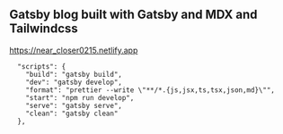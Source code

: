 ## Gatsby blog built with Gatsby and MDX and Tailwindcss

https://near_closer0215.netlify.app

```
  "scripts": {
    "build": "gatsby build",
    "dev": "gatsby develop",
    "format": "prettier --write \"**/*.{js,jsx,ts,tsx,json,md}\"",
    "start": "npm run develop",
    "serve": "gatsby serve",
    "clean": "gatsby clean"
  },
```
